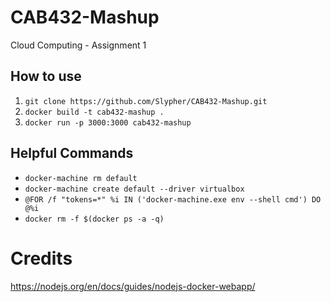 # CAB432-Mashup
Cloud Computing - Assignment 1

## How to use
1. `git clone https://github.com/Slypher/CAB432-Mashup.git`
2. `docker build -t cab432-mashup .`
3. `docker run -p 3000:3000 cab432-mashup`

## Helpful Commands
- `docker-machine rm default`
- `docker-machine create default --driver virtualbox`
- `@FOR /f "tokens=*" %i IN ('docker-machine.exe env --shell cmd') DO @%i`
- `docker rm -f $(docker ps -a -q)`

# Credits
https://nodejs.org/en/docs/guides/nodejs-docker-webapp/